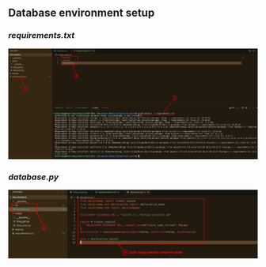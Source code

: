 ## **Database environment setup**

### _requirements.txt_

![Alt requirements.txt](pic/01.jpg)

### _database.py_

![Alt db codes](pic/02.jpg)
